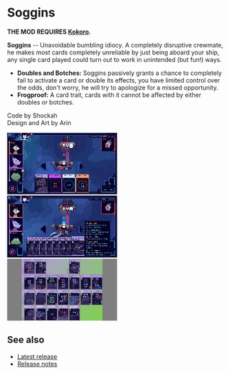# Soggins

**THE MOD REQUIRES [Kokoro](https://github.com/Shockah/Cobalt-Core-Mods/blob/master/Kokoro).**

**Soggins** -- Unavoidable bumbling idiocy.
A completely disruptive crewmate, he makes most cards completely unreliable by just being aboard your ship, any single card played could turn out to work in unintended (but fun!) ways.

* **Doubles and Botches:** Soggins passively grants a chance to completely fail to activate a card or double its effects, you have limited control over the odds, don't worry, he will try to apologize for a missed opportunity.
* **Frogproof:** A card trait, cards with it cannot be affected by either doubles or botches.

Code by Shockah  
Design and Art by Arin

[![Preview screenshot](images/preview-thumb.gif)](images/preview.gif)
[![Apologies screenshot](images/apologies-thumb.png)](images/apologies.png)
[![Cards screenshot](images/cards-thumb.png)](images/cards.png)

## See also
* [Latest release](https://github.com/Shockah/Cobalt-Core-Mods/releases/tag/release%2Fsoggins-1.1.2)
* [Release notes](release-notes.md)
